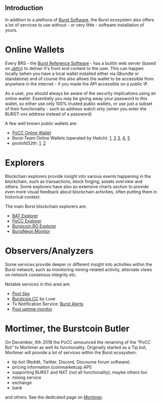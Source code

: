 Introduction
------------

In addition to a plethora of [Burst Software](burst-software.md), the Burst ecosystem also offers a lot of services to use without - or very little - software installation of yours.

Online Wallets
==============

Every BRS - the [Burst Reference Software](burst-software-burst-reference-software--28brs-29.md) - has a builtin web server (based on [Jetty](https://www.eclipse.org/jetty/documentation/9.4.x/contributing-documentation.html)) to deliver it's front end content to the user. This can happen locally (when you have a local wallet installed either via Qbundle or standalone) and of course this also allows the wallet to be accessible from anywhere in the internet - if you made the API accessible on a public IP.

As a user, you should always be aware of the security implications using an online wallet. Essentially you may be giving away your password to this wallet, so either use only 100% trusted public wallets, or use just a subset of their functionality - such as address watch only (when you enter the BURST-xxx address instead of a password)

A few well known public wallets are:

-   [PoCC Online Wallet](https://wallet.burst.cryptoguru.org:8125/index.html)
-   Burst-Team Online Wallets (operated by Haitch): [1](https://wallet1.burst-team.us:2083/index.html), [2](https://wallet2.burst-team.us:2083/index.html) [3](https://wallet3.burst-team.us:2083/index.html), [4](https://wallet4.burst-team.us:2083/index.html), [5](https://wallet5.burst-team.us:2083/index.html)
-   poolofd32th: [1](https://wallet.poolofd32th.club/index.html), [2](https://wallet2.poolofd32th.club/index.html)

Explorers
=========

Blockchain explorers provide insight into various events happening in the blockchain, such as transactions, block forging, assets overview and others. Some explorers have also an extensive charts section to provide even more visual feedback about blockchain activities, often putting them in historical context.

The main Burst blockchain explorers are:

-   [BAT Explorer](https://explorer.burstcoin.dk/)
-   [PoCC Explorer](https://explore.burst.cryptoguru.org/)
-   [Burstcoin.RO Explorer](https://explore.burstcoin.ro/)
-   [BurstNeon Monitor](http://burstneon.com/monitor?id=16020314477710380875)

Observers/Analyzers
===================

Some services provide deeper or different insight into activities within the Burst network, such as monitoring mining-related activity, alternate views on network consensus integrity etc.

Notable services in this area are:

-   [Pool Spy](https://starburst.pink/poolspy/)
-   [Burstcoin.CC](http://burstcoin.cc/) by Luxe
-   Tx Notification Service: [Burst Alerts](http://burstalerts.com/)
-   [Pool uptime monitor](https://uptime.statuscake.com/?TestID=M30iNz7TSq)

Mortimer, the Burstcoin Butler
==============================

On December, 6th 2018 the PoCC announced the renaming of the “PoCC Bot” to Mortimer as well its functionality. Originally started as a Tip bot, Mortimer will provide a lot of services within the Burst ecosystem:

-   tip bot (Reddit, Twitter, Discord, Discourse forum software)
-   pricing information (coinmarketcap API)
-   supporting BURST and NXT (not all functionality), maybe others too
-   mixing service
-   exchange
-   bank

and others. See the dedicated page on [Mortimer](mortimer.md).

</translate>

